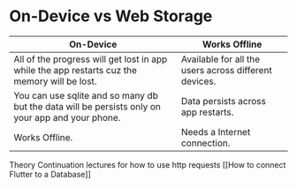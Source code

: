 #  On-Device vs Web Storage


| On-Device                                                                                        | Works Offline                                         |
| ------------------------------------------------------------------------------------------------ | ----------------------------------------------------- |
| All of the progress will get lost in app while the app restarts cuz the memory will be lost.     | Available for all the users across different devices. |
| You can use sqlite and so many db but the data will be persists only on your app and your phone. | Data persists across app restarts.                    |
| Works Offline.                                                                                   | Needs a Internet connection.                                                      |

Theory Continuation lectures for how to use http requests [[How to connect Flutter to a Database]]   